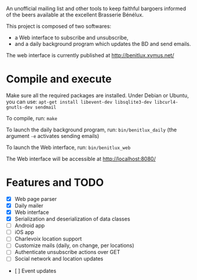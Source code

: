 An unofficial mailing list and other tools to keep faithful bargoers informed of the beers available at the excellent Brasserie Bénélux.

This project is composed of two softwares:

* a Web interface to subscribe and unsubscribe,
* and a daily background program which updates the BD and send emails.

The web interface is currently published at <http://benitlux.xymus.net/>

# Compile and execute

Make sure all the required packages are installed. Under Debian or Ubuntu, you can use: `apt-get install libevent-dev libsqlite3-dev libcurl4-gnutls-dev sendmail`

To compile, run: `make`

To launch the daily background program, run: `bin/benitlux_daily` (the argument `-e` activates sending emails)

To launch the Web interface, run: `bin/benitlux_web`

The Web interface will be accessible at <http://localhost:8080/>

# Features and TODO

- [x] Web page parser
- [x] Daily mailer
- [x] Web interface
- [x] Serialization and deserialization of data classes
- [ ] Android app
- [ ] iOS app
- [ ] Charlevoix location support
- [ ] Customize mails (daily, on change, per locations)
- [ ] Authenticate unsubscribe actions over GET
- [ ] Social network and location updates
- [ ] Event updates
